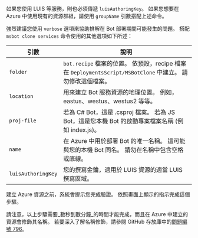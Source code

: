 如果您使用 LUIS 等服務，則也必須傳遞 `luisAuthoringKey`。 如果您想要在 Azure 中使用現有的資源群組，請使用 `groupName` 引數搭配上述命令。

強烈建議您使用 `verbose` 選項來協助排解在 Bot 部署期間可能發生的問題。 搭配 `msbot clone services` 命令使用的其他選項如下所述：

| 引數    | 說明 |
|--------------|-------------|
| `folder`     | `bot.recipe` 檔案的位置。 依預設，recipe 檔案在 `DeploymentsScript/MSBotClone` 中建立。 請勿修改這個檔案。|
| `location`   | 用來建立 Bot 服務資源的地理位置。 例如，eastus、westus、westus2 等等。|
| `proj-file`  | 若為 C# Bot，這是 .csproj 檔案。 若為 JS Bot，這是您本機 Bot 的啟動專案檔案名稱 (例如 index.js)。|
| `name`       | 在 Azure 中用於部署 Bot 的唯一名稱。 這可能與您的本機 Bot 同名。 請勿在名稱中包含空格或底線。|
| `luisAuthoringKey` | 您的撰寫金鑰，適用於 LUIS 資源的適當 LUIS 撰寫區域。 |

建立 Azure 資源之前，系統會提示您完成驗證。 依照畫面上顯示的指示完成這個步驟。

請注意，以上步驟需要_數秒到數分鐘_的時間才能完成，而且在 Azure 中建立的資源會修飾其名稱。 若要深入了解名稱修飾，請參閱 GitHub 存放庫中的[問題編號 796](https://github.com/Microsoft/botbuilder-tools/issues/796)。
